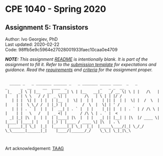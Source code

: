# CPE 1040 - Spring 2020

## Assignment 5: Transistors

Author: Ivo Georgiev, PhD  
Last updated: 2020-02-22  
Code: 98ffb5e9c5964e27028001933faec10caa0e4709  

_**NOTE:** This assignment [README](README.md) is _intentionally_ blank. It is part of the assignment to fill it. Refer to the [submission template](submission-template.md) for expectations and guidance. Read the [requirements](requirements.md) and [criteria](criteria.md) for the assignment proper._


```

  _____ _   _ _______ ______ _   _ _______ _____ ____  _   _          _      _  __     __  ____  _               _   _ _  __
 |_   _| \ | |__   __|  ____| \ | |__   __|_   _/ __ \| \ | |   /\   | |    | | \ \   / / |  _ \| |        /\   | \ | | |/ /
   | | |  \| |  | |  | |__  |  \| |  | |    | || |  | |  \| |  /  \  | |    | |  \ \_/ /  | |_) | |       /  \  |  \| | ' / 
   | | | . ` |  | |  |  __| | . ` |  | |    | || |  | | . ` | / /\ \ | |    | |   \   /   |  _ <| |      / /\ \ | . ` |  <  
  _| |_| |\  |  | |  | |____| |\  |  | |   _| || |__| | |\  |/ ____ \| |____| |____| |    | |_) | |____ / ____ \| |\  | . \ 
 |_____|_| \_|  |_|  |______|_| \_|  |_|  |_____\____/|_| \_/_/    \_\______|______|_|    |____/|______/_/    \_\_| \_|_|\_\
                                                                                                                            
                                                                                                                            
```
Art acknowledgement: [TAAG](http://patorjk.com/software/taag/)
